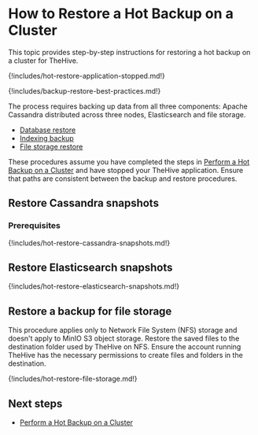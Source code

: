 # How to Restore a Hot Backup on a Cluster

This topic provides step-by-step instructions for restoring a hot backup on a cluster for TheHive.

{!includes/hot-restore-application-stopped.md!}

{!includes/backup-restore-best-practices.md!}

The process requires backing up data from all three components: Apache Cassandra distributed across three nodes, Elasticsearch and file storage.

* [Database restore](#restore-cassandra-snapshots)
* [Indexing backup](#restore-elasticsearch-snapshots)
* [File storage restore](#restore-a-backup-for-file-storage)

These procedures assume you have completed the steps in [Perform a Hot Backup on a Cluster](../../backup/hot-backup/hot-backup-cluster.md) and have stopped your TheHive application. Ensure that paths are consistent between the backup and restore procedures.

## Restore Cassandra snapshots

### Prerequisites

{!includes/hot-restore-cassandra-snapshots.md!}

## Restore Elasticsearch snapshots

{!includes/hot-restore-elasticsearch-snapshots.md!}

## Restore a backup for file storage

This procedure applies only to Network File System (NFS) storage and doesn't apply to MinIO S3 object storage. Restore the saved files to the destination folder used by TheHive on NFS. Ensure the account running TheHive has the necessary permissions to create files and folders in the destination.

{!includes/hot-restore-file-storage.md!}

<h2>Next steps</h2>

* [Perform a Hot Backup on a Cluster](../../backup/hot-backup/hot-backup-cluster.md)